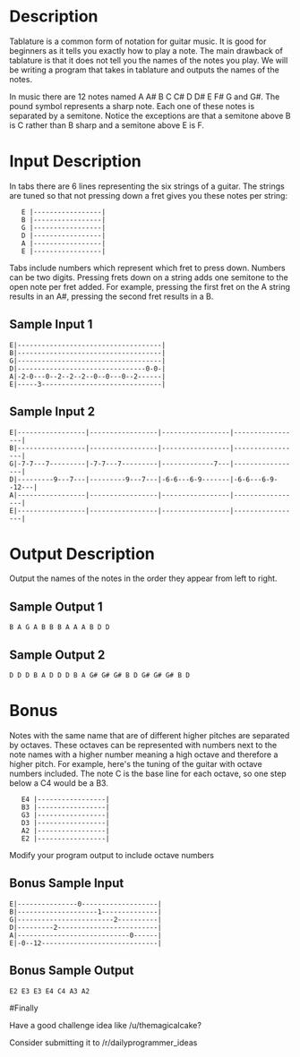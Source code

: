 # Description

Tablature is a common form of notation for guitar music. It is good for beginners as it tells you exactly how to play a note. The main drawback of tablature is that it does not tell you the names of the notes you play. We will be writing a program that takes in tablature and outputs the names of the notes.

In music there are 12  notes named A A# B C C# D D# E F# G and G#. The pound symbol represents a sharp note. Each one of these notes is separated by a semitone. Notice the exceptions are that a semitone above B is C rather than B sharp and a semitone above E is F.


# Input Description
In tabs there are 6 lines representing the six strings of a guitar. The strings are tuned so that not pressing down a fret gives you these notes per string:



       E |-----------------|
       B |-----------------|
       G |-----------------|
       D |-----------------|
       A |-----------------|
       E |-----------------|

Tabs include numbers which represent which fret to press down. Numbers can be two digits. Pressing frets down on a string adds one semitone to the open note per fret added. For example, pressing the first fret on the A string results in an A#, pressing the second fret results in a B.


## Sample Input 1


    E|------------------------------------|
    B|------------------------------------|
    G|------------------------------------|
    D|--------------------------------0-0-|
    A|-2-0---0--2--2--2--0--0---0--2------|
    E|-----3------------------------------|
## Sample Input 2

    E|-----------------|-----------------|-----------------|-----------------|
    B|-----------------|-----------------|-----------------|-----------------|
    G|-7-7---7---------|-7-7---7---------|-------------7---|-----------------|
    D|---------9---7---|---------9---7---|-6-6---6-9-------|-6-6---6-9--12---|
    A|-----------------|-----------------|-----------------|-----------------|
    E|-----------------|-----------------|-----------------|-----------------|

# Output Description

Output the names of the notes in the order they appear from left to right.

## Sample Output 1

    B A G A B B B A A A B D D

## Sample Output 2

    D D D B A D D D B A G# G# G# B D G# G# G# B D

# Bonus

Notes with the same name that are of different higher pitches are separated by octaves. These octaves can be represented with numbers next to the note names with a higher number meaning a high octave and therefore a higher pitch. For example, here's the tuning of the guitar with octave numbers included. The note C is the base line for each octave, so one step below a C4 would be a B3.


       E4 |-----------------|
       B3 |-----------------|
       G3 |-----------------|
       D3 |-----------------|
       A2 |-----------------|
       E2 |-----------------|

Modify your program output to include octave numbers

## Bonus Sample Input


    E|---------------0-------------------|
    B|--------------------1--------------|
    G|------------------------2----------|
    D|---------2-------------------------|
    A|----------------------------0------|
    E|-0--12-----------------------------|

## Bonus Sample Output

    E2 E3 E3 E4 C4 A3 A2

#Finally

Have a good challenge idea like /u/themagicalcake?

Consider submitting it to /r/dailyprogrammer_ideas
